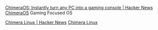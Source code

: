 
[ChimeraOS: Instantly turn any PC into a gaming console | Hacker News](https://news.ycombinator.com/item?id=37052875)
[ChimeraOS](https://chimeraos.org/)
Gaming Focused OS

[Chimera Linux | Hacker News](https://news.ycombinator.com/item?id=38667503)
[Chimera Linux](https://chimera-linux.org/)
